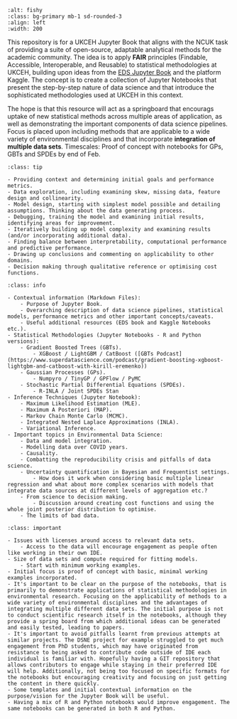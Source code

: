```{image} UKCEH_EDST_Logo.png 
:alt: fishy
:class: bg-primary mb-1 sd-rounded-3
:align: left
:width: 200
```

This repository is for a UKCEH Jupyter Book that aligns with the NCUK task of providing a suite of open-source, adaptable analytical methods for the academic community. The idea is to apply **FAIR** principles (Findable, Accessible, Interoperable, and Reusable) to statistical methodologies at UKCEH, building upon ideas from the [EDS Jupyter Book](https://edsbook.org/notebooks/gallery) and the platform Kaggle. The concept is to create a collection of Jupyter Notebooks that present the step-by-step nature of data science and that introduce the sophisticated methodologies used at UKCEH in this context.

The hope is that this resource will act as a springboard that encourags uptake of new statistical methods across multiple areas of application, as well as demonstrating the important components of data science pipelines. Focus is placed upon including methods that are applicable to a wide variety of environmental disciplines and that incorporate **integration of multiple data sets**. Timescales: Proof of concept with notebooks for GPs, GBTs and SPDEs by end of Feb.

```{admonition} Data Science Pipeline:
:class: tip

- Providing context and determining initial goals and performance metrics.
- Data exploration, including examining skew, missing data, feature design and collinearity.
- Model design, starting with simplest model possible and detailing assumptions. Thinking about the data generating process.
- Debugging, training the model and examining initial results, identifying areas for improvement.
- Iteratively building up model complexity and examining results (and/or incorporating additional data).
- Finding balance between interpretability, computational performance and predictive performance.
- Drawing up conclusions and commenting on applicability to other domains.
- Decision making through qualitative reference or optimising cost functions.  
```

```{admonition} Current Content Plan:
:class: info

- Contextual information (Markdown Files): 
    - Purpose of Jupyter Book.
    - Overarching description of data science pipelines, statistical models, performance metrics and other important concepts/caveats. 
    - Useful additional resources (EDS book and Kaggle Notebooks etc.).
- Statistical Methodologies (Jupyter Notebooks - R and Python versions):
    - Gradient Boosted Trees (GBTs).
        - XGBoost / LightGBM / CatBoost ([GBTs Podcast](https://www.superdatascience.com/podcast/gradient-boosting-xgboost-lightgbm-and-catboost-with-kirill-eremenko))
    - Gaussian Processes (GPs).
        - Numpyro / TinyGP / GPFlow / PyMC
    - Stochastic Partial Differential Equations (SPDEs).
        - R-INLA / Joint SPDEs Stan
- Inference Techniques (Jupyter Notebook):
    - Maximum Likelihood Estimation (MLE).
    - Maximum A Posteriori (MAP).
    - Markov Chain Monte Carlo (MCMC).
    - Integrated Nested Laplace Approximations (INLA).
    - Variational Inference.
- Important topics in Environmental Data Science:
    - Data and model integration. 
    - Modelling data over COVID years.
    - Causality.
    - Combatting the reproducibility crisis and pitfalls of data science.
    - Uncertainty quantification in Bayesian and Frequentist settings. 
        - How does it work when considering basic multiple linear regression and what about more complex scenarios with models that integrate data sources at different levels of aggregation etc.? 
    - From science to decision making.
        - Discussion around creating cost functions and using the whole joint posterior distribution to optimise.
    - The limits of bad data.

```


```{admonition} Considerations:
:class: important

- Issues with licenses around access to relevant data sets.
    - Access to the data will encourage engagement as people often like working in their own IDE. 
- Size of data sets and compute required for fitting models.
    - Start with minimum working examples.
- Initial focus is proof of concept with basic, minimal working examples incorporated.
- It's important to be clear on the purpose of the notebooks, that is primarily to demonstrate applications of statistical methodologies in environmental research. Focusing on the applicability of methods to a wide variety of environmental disciplines and the advantages of integrating multiple different data sets. The initial purpose is not to conduct scientific research itself in the notebooks, although they provide a spring board from which additional ideas can be generated and easily tested, leading to papers.  
- It's important to avoid pitfalls learnt from previous attempts at similar projects. The DSNE project for example struggled to get much engagement from PhD students, which may have originated from resistance to being asked to contribute code outside of IDE each individual is familiar with. Hopefully having a GIT repository that allows contributors to engage while staying in their preferred IDE will help. Additionally, not being too focused on specific formats for the notebooks but encouraging creativity and focusing on just getting the content in there quickly. 
- Some templates and initial contextual information on the purpose/vision for the Jupyter Book will be useful. 
- Having a mix of R and Python notebooks would improve engagement. The same notebooks can be generated in both R and Python. 

```